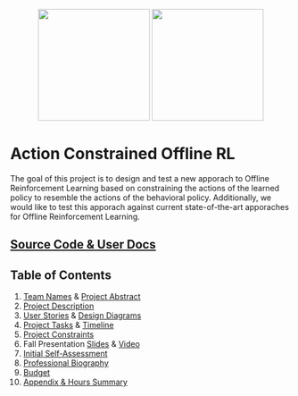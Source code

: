 <p align="center">
    <img src="https://github.com/#gh-light-mode-only" width="200px"/>
    <img src="https://github.com/#gh-dark-mode-only" width="200px"/>
</p>

# Action Constrained Offline RL

The goal of this project is to design and test a new apporach to Offline Reinforcement Learning based on constraining the actions of the learned policy to resemble the actions of the behavioral policy. Additionally, we would like to test this apporach against current state-of-the-art apporaches for Offline Reinforcement Learning.

## [Source Code & User Docs](https://github.com/)

## Table of Contents
1. [Team Names](./assignments/project-description.md) & [Project Abstract](./assignments/project-description.md#abstract)
2. [Project Description](./assignments/project-description.md)
3. [User Stories](./assignments/User_Stories.md) & [Design Diagrams](./design-diagrams/README.md)
4. [Project Tasks](./assignments/Tasklist.md) & [Timeline](./assignments/Milestone_Timeline_Effort.md)
5. [Project Constraints](./assignments/Project_Constraints.md)
6. Fall Presentation [Slides](https://docs.google.com/presentation/d/1mAg4HPND533sMZmpMaIAR64RTL_7l_LU41Adyv0q8Ls/edit?usp=sharing) & [Video](https://youtu.be/gkTmC7Terrk)
7. [Initial Self-Assessment](./assignments/initial-self-assessment.md)
8. [Professional Biography](./assignments/professional_biography_earnest.md)
9. [Budget](./assignments/budget.md)
10. [Appendix & Hours Summary](./assignments/appendix.md)